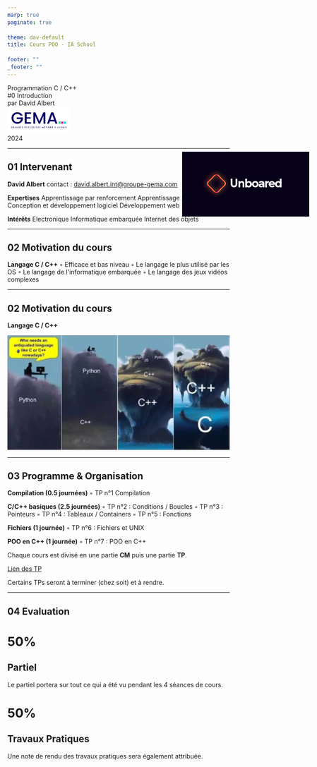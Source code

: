 ```yaml
---
marp: true
paginate: true

theme: dav-default
title: Cours POO - IA School

footer: ""
_footer: ""
---
```


<!-- PARTIE 0 : Présentation du cours -->

<!-- _paginate: skip -->
<!-- _class: cover -->

<div class="coverBlockCenter">
<div class="coverModuleName">Programmation C / C++</div>
<div class="coverCourseName"><span class="important">#0 </span>Introduction </div>
<div class="coverAuthor">par <span class="important">David Albert</span></div>
</div>

<img class="coverFooterLeft" style="background-color:#fff" height="60px" src="assets/img/logo-gema.png" />
<div class="coverYear coverFooterRight">2024</div>

---

<!-- PARTIE 1 : Encadrement -->
<!-- _class: huge -->
<div style="width:30%;position:absolute;right:5%; background-color:#070219;top:10%">
<img width="100%" src="./assets/img/LogoUnboared.png" />
</div>

## **01** Intervenant

**David Albert**
contact : david.albert.int@groupe-gema.com

**Expertises**
Apprentissage par renforcement
Apprentissage profond
Conception et développement logiciel
Développement web

**Intérêts**
Electronique
Informatique embarquée
Internet des objets

<!--
**Langages**
Français, Anglais, Python, C++, Javascript -->

---

<!-- PARTIE 2 : Motivation -->

## **02** Motivation du cours

<!-- _class: huge -->

**Langage C / C++**
◦ Efficace et bas niveau
◦ Le langage le plus utilisé par les OS
◦ Le langage de l'informatique embarquée
◦ Le langage des jeux vidéos complexes

---

<!-- PARTIE 2 : Motivation -->

## **02** Motivation du cours

<!-- _class: huge -->

**Langage C / C++**

![width:900](./assets/img/meme.png)

---

<!-- PARTIE 3 : Programme & organisation -->

## **03** Programme & Organisation

<!-- _class: huge -->

<div class="flex-horizontal">
<div class="flex-sm">

**Compilation (0.5 journées)**
◦ TP n°1 Compilation

**C/C++ basiques (2.5 journées)**
◦ TP n°2 : Conditions / Boucles
◦ TP n°3 : Pointeurs
◦ TP n°4 : Tableaux / Containers
◦ TP n°5 : Fonctions

**Fichiers (1 journée)**
◦ TP n°6 : Fichiers et UNIX

**POO en C++ (1 journée)**
◦ TP n°7 : POO en C++

</div>
<div class="flex-sm">

<div class="block warning">
<i class="block-icon fas fa-exclamation"></i>

Chaque cours est divisé en une partie **CM** puis une partie **TP**.

<!-- [Lien des CM](https://github.com/blavad/POO)  -->

[Lien des TP](https://github.com/blavad/c-cpp)

</div>

<div class="block note">
<i class="block-icon fas fa-info"></i>

Certains TPs seront à terminer (chez soit) et à rendre.

</div>

</div>
</div>

---

<!-- PARTIE 4 : Evaluation -->

## **04** Evaluation

<!-- _class: huge bg2 -->

<div class="flex-horizontal" style="height:100%;">
<div class="flex-sm">
<div class="block" style="height:80%;">
<!-- <i class="block-icon fas fa-exclamation"></i> -->

# **50%**

## Partiel

Le partiel portera sur tout ce qui a été vu pendant les 4 séances de cours.

</div>
</div>
<div class="flex-sm">
<div class="block"style="height:80%;">

# **50%**

## Travaux Pratiques

Une note de rendu des travaux pratiques sera également attribuée.

</div>

</div>
